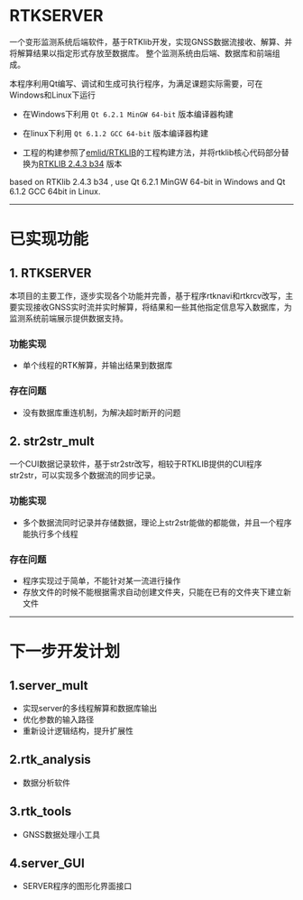 # RTKSERVER #


一个变形监测系统后端软件，基于RTKlib开发，实现GNSS数据流接收、解算、并将解算结果以指定形式存放至数据库。
整个监测系统由后端、数据库和前端组成。


本程序利用Qt编写、调试和生成可执行程序，为满足课题实际需要，可在Windows和Linux下运行


- 在Windows下利用 `Qt 6.2.1 MinGW 64-bit` 版本编译器构建


- 在linux下利用 `Qt 6.1.2 GCC 64-bit` 版本编译器构建


- 工程的构建参照了[emlid/RTKLIB](https://github.com/emlid/RTKLIB/tree/reach)的工程构建方法，并将rtklib核心代码部分替换为[RTKLIB 2.4.3 b34](https://github.com/tomojitakasu/RTKLIB/tree/rtklib_2.4.3) 版本



based on RTKlib 2.4.3 b34 , use Qt 6.2.1 MinGW 64-bit in Windows and Qt 6.1.2 GCC 64bit in Linux.


----------

# 已实现功能 #


##  1. RTKSERVER ##
本项目的主要工作，逐步实现各个功能并完善，基于程序rtknavi和rtkrcv改写，主要实现接收GNSS实时流并实时解算，将结果和一些其他指定信息写入数据库，为监测系统前端展示提供数据支持。


### 功能实现 ###
- 单个线程的RTK解算，并输出结果到数据库


### 存在问题 ###
- 没有数据库重连机制，为解决超时断开的问题

## 2. str2str_mult ##
一个CUI数据记录软件，基于str2str改写，相较于RTKLIB提供的CUI程序str2str，可以实现多个数据流的同步记录。

### 功能实现 ###
- 多个数据流同时记录并存储数据，理论上str2str能做的都能做，并且一个程序能执行多个线程


### 存在问题 ###

- 程序实现过于简单，不能针对某一流进行操作
- 存放文件的时候不能根据需求自动创建文件夹，只能在已有的文件夹下建立新文件

----------


# 下一步开发计划 #

## 1.server_mult  ##

- 实现server的多线程解算和数据库输出
- 优化参数的输入路径
- 重新设计逻辑结构，提升扩展性


## 2.rtk_analysis  ##
- 数据分析软件


## 3.rtk_tools  ##

- GNSS数据处理小工具

## 4.server_GUI  ##

- SERVER程序的图形化界面接口
